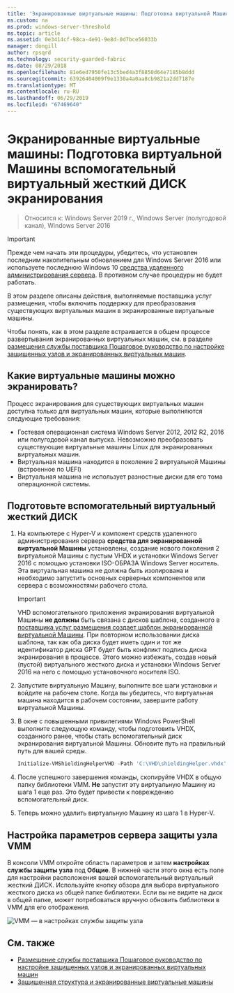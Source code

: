 ```yaml
---
title: 'Экранированные виртуальные машины: Подготовка виртуальной Машины вспомогательный виртуальный жесткий ДИСК экранирования'
ms.custom: na
ms.prod: windows-server-threshold
ms.topic: article
ms.assetid: 0e3414cf-98ca-4e91-9e8d-0d7bce56033b
manager: dongill
author: rpsqrd
ms.technology: security-guarded-fabric
ms.date: 08/29/2018
ms.openlocfilehash: 81e6ed7950fe13c5bed4a3f8850d64e7185b8ddd
ms.sourcegitcommit: 63926404009f9e1330a4a0aa8cb9821a2dd7187e
ms.translationtype: MT
ms.contentlocale: ru-RU
ms.lasthandoff: 06/29/2019
ms.locfileid: "67469640"
---
```

# <a name="shielded-vms---preparing-a-vm-shielding-helper-vhd"></a>Экранированные виртуальные машины: Подготовка виртуальной Машины вспомогательный виртуальный жесткий ДИСК экранирования

>Относится к: Windows Server 2019 г., Windows Server (полугодовой канал), Windows Server 2016

> [!IMPORTANT]
> Прежде чем начать эти процедуры, убедитесь, что установлен последним накопительным обновлением для Windows Server 2016 или используете последнюю Windows 10 [средства удаленного администрирования сервера](https://www.microsoft.com/en-us/download/details.aspx?id=45520). В противном случае процедуры не будет работать. 

В этом разделе описаны действия, выполняемые поставщика услуг размещения, чтобы включить поддержку для преобразования существующих виртуальных машин в экранированные виртуальные машины.

Чтобы понять, как в этом разделе встраивается в общем процессе развертывания экранированных виртуальных машин, см. в разделе [размещения службы поставщика Пошаговое руководство по настройке защищенных узлов и экранированных виртуальных машин](guarded-fabric-configuration-scenarios-for-shielded-vms-overview.md).

## <a name="which-vms-can-be-shielded"></a>Какие виртуальные машины можно экранировать?

Процесс экранирования для существующих виртуальных машин доступна только для виртуальных машин, которые выполняются следующие требования:

- Гостевая операционная система Windows Server 2012, 2012 R2, 2016 или полугодовой канал выпуска. Невозможно преобразовать существующие виртуальные машины Linux для экранированных виртуальных машин.
- Виртуальная машина находится в поколение 2 виртуальной Машины (встроенное по UEFI)
- Виртуальная машина не использует разностные диски для его тома операционной системы.

## <a name="prepare-helper-vhd"></a>Подготовьте вспомогательный виртуальный жесткий ДИСК

1.  На компьютере с Hyper-V и компонент средств удаленного администрирования сервера **средства для экранированной виртуальной Машины** установлены, создание нового поколения 2 виртуальной Машины с пустым VHDX и установки Windows Server 2016 с помощью установки ISO-ОБРАЗА Windows Server носитель. Эта виртуальная машина не должна быть изолирована и необходимо запустить основных серверных компонентов или сервера с возможностями рабочего стола.

    > [!IMPORTANT]
    > VHD вспомогательного приложения экранирования виртуальной Машины **не должны** быть связана с дисков шаблона, созданного в [поставщика услуг размещения создает шаблон экранированной виртуальной Машины](guarded-fabric-create-a-shielded-vm-template.md). При повторном использовании диска шаблона, так как оба диска будет иметь один и тот же идентификатор диска GPT будет быть конфликт подпись диска экранирования в процессе. Этого можно избежать, создав новый (пустой) виртуального жесткого диска и установки Windows Server 2016 на него с помощью установочного носителя ISO.

2.  Запустите виртуальную Машину, выполните все шаги установки и войдите на рабочем столе. Когда вы убедитесь, что виртуальная машина находится в рабочем состоянии, завершите работу виртуальной Машины.

3.  В окне с повышенными привилегиями Windows PowerShell выполните следующую команду, чтобы подготовить VHDX, созданного ранее, чтобы стать вспомогательный диск экранирования виртуальной Машины. Обновите путь на правильный путь для вашей среды.

    ```powershell
    Initialize-VMShieldingHelperVHD -Path 'C:\VHD\shieldingHelper.vhdx'
    ```

4.  После успешного завершения команды, скопируйте VHDX в общую папку библиотеки VMM. **Не** запустит эту виртуальную Машину из шага 1 еще раз. Это будет привести к повреждению вспомогательный диск.

5.  Теперь можно удалить виртуальную Машину из шага 1 в Hyper-V.

## <a name="configure-vmm-host-guardian-server-settings"></a>Настройка параметров сервера защиты узла VMM

В консоли VMM откройте область параметров и затем **настройках службы защиты узла** под **Общие**. В нижней части этого окна есть поле для настройки расположения вашей вспомогательный виртуальный жесткий ДИСК. Используйте кнопку обзора для выбора виртуального жесткого диска из общей папке библиотеки. Если вы не видите на диск в общей папке, может потребоваться вручную обновить библиотеки в VMM для его отображения.

![VMM — в настройках службы защиты узла](../media/Guarded-Fabric-Shielded-VM/guarded-host-vmm-hgs-settings-01.png)

## <a name="see-also"></a>См. также

- [Размещение службы поставщика Пошаговое руководство по настройке защищенных узлов и экранированных виртуальных машин](guarded-fabric-configuration-scenarios-for-shielded-vms-overview.md)
- [Защищенная структура и экранированные виртуальные машины](guarded-fabric-and-shielded-vms-top-node.md)
